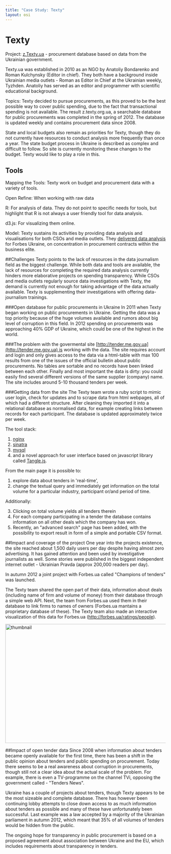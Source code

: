 ```yaml
---
title: "Case Study: Texty"
layout: osi
---
```


# Texty

Project: [z.Texty.ua](http://z.texty.org.ua/) - procurement database
based on data from the Ukrainian government.

Texty.ua was established in 2010 as an NGO by Anatoliy Bondarenko and
Roman Kulchynsky (Editor in chief). They both have a background inside
Ukrainian media outlets - Roman as Editor in Chief at the Ukrainian
weekly, Tyzhden. Anatoliy has served as an editor and programmer with
scientific educational background.

Topics: Texty decided to pursue procurements, as this proved to be the
best possible way to cover public spending, due to the fact that
transactional spending is not available. The result z.texty.org.ua, a
searchable database for public procurements was completed in the spring
of 2012. The database is updated weekly and contains procurement data
since 2008.

State and local budgets also remain as priorities for Texty, though they
do not currently have resources to conduct analysis more frequently than
once a year. The state budget process in Ukraine is described as complex
and difficult to follow. So site is currently monitoring these changes
to the budget. Texty would like to play a role in this.

## Tools

Mapping the Tools: Texty work on budget and procurement data with a
variety of tools.

Open Refine: When working with raw data

R: For analysis of data. They do not point to specific needs for tools,
but highlight that R is not always a user friendly tool for data
analysis.

d3.js: For visualizing them online.

Model: Texty sustains its activities by providing data analysis and
visualisations for both CSOs and media outlets.
They [delivered data
analysis](http://forbes.ua/ratings/people) for Forbes Ukraine, on
concentration in procurement contracts within the business elite.

##Challenges 
Texty points to the lack of resources in the data journalism
field as the biggest challenge. While both data and tools are available,
the lack of resources for completing the required data analysis
currently hinders more elaborative projects on spending transparency.
While CSOs and media outlets regularly source data investigations with
Texty, the demand is currently not enough for taking advantage of the
data actually available. Texty is supplementing their investigations
with offering data-journalism trainings.

###Open database for public procurements in Ukraine
In 2011 when Texty began working on public procurements in Ukraine.
Getting the data was a top priority because of the huge volumes
available and rumors about big level of corruption in this field. In
2012 spending on procurements was approaching 40% GDP of Ukraine, which
could be one of the highest in the world.

###The problem with the govermental site
[http://tender.me.gov.ua](http://tender.me.gov.ua) is working with the
data. The site requires account and login and only gives access to the
data via a html-table with max 100 results from one of the issues of the
official bulletin about public procurements. No tables are sortable and
no records have been linked between each other. Finally and most
important the data is dirty: you could easily find several different
versions of the same supplier (company) name. The site includes around
5-10 thousand tenders per week.

###Getting data from the site
The Texty team wrote a ruby script to mimic user login, check for
updates and to scrape data from html webpages, all of which had a
different structure. After cleaning they imported it into a relational
database as normalised data, for example creating links between records
for each participant. The database is updated approximately twice per
week.

The tool stack:

1.  [nginx](http://wiki.nginx.org/Main)
2.  [sinatra](http://www.sinatrarb.com/)
3.  [mysql](http://www.mysql.com/)
4.  and a novel approach for user interface based on javascript library
    called [Tangle.js](http://worrydream.com/Tangle/).

From the main page it is possible to:

1.  explore data about tenders in 'real-time',
2.  change the textual query and immediately get information on the
    total volume for a particular industry, participant or/and period of
    time.

Additionally:

3.  Clicking on total volume yields all tenders therein
4.  For each company participating in a tender the database contains
    information on all other deals which the company has won.
5.  Recently, an "advanced search" page has been added, with the
    possibility to export result in form of a simple and portable CSV
    format.

##Impact and coverage of the project
One year into the projects existence, the site reached about 1,500 daily
users per day despite having almost zero advertising. It has gained
attention and been used by investigative journalists as well. Some
stories were published in the biggest independent
internet outlet - Ukrainian Pravda (approx 200,000 readers per day).

In autumn 2012 a joint project with Forbes.ua called "Champions of
tenders" was launched.

The Texty team shared the open part of their data, information about
deals (including name of firm and volume of money) from their database
through a simple web API. Next, the team from Forbes.ua used them in
their database to link firms to names of owners (Forbes.ua mantains a
proprietary database of these). The Texty team also made an interactive
visualization of this data for Forbes.ua
(http://forbes.ua/ratings/people).

<a href="http://www.flickr.com/photos/94746900@N06/8895650387/" title="thumbnail by anderspedersenOKF, on Flickr"><img src="https://farm9.staticflickr.com/8123/8895650387_c1f6582979_o.jpg" width="600" height="373" alt="thumbnail"></a>

##Impact of open tender data
Since 2008 when information about tenders became openly available for
the first time, there has been a shift in the public opinion about
tenders and public spending on procurement. Today there seems to be a
real awareness about corruption in procurements, though still not a
clear idea about the actual scale of the problem. For example, there is
even a TV-programme on the channel TVi, opposing the government called -
"Tenders News".

Ukraine has a couple of projects about tenders, though Texty appears to
be the most sizeable and complete database. There has however been continuing lobby attempts to close down access to
as much information about tenders as possible and many of these have
unfortunately been successful. Last example was a law accepted by a
majority of the Ukrainian parliament in autumn 2012, which meant that 35% of
all volumes of tenders would be hidden from the public.

The ongoing hope for transparency in public procurement is based on a
proposed agreement about association between Ukraine and the EU, which
includes requirements about transparency in tenders.
